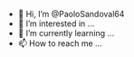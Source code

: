 - 👋 Hi, I’m @PaoloSandoval64
- 👀 I’m interested in ...
- 🌱 I’m currently learning ...
- 📫 How to reach me ...

<!---
PaoloSandoval64/PaoloSandoval64 is a ✨ special ✨ repository because its `README.md` (this file) appears on your GitHub profile.
You can click the Preview link to take a look at your changes.
--->
